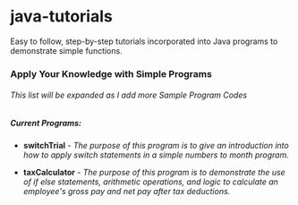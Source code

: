 # java-tutorials

Easy to follow, step-by-step tutorials incorporated into Java programs to demonstrate simple functions.

### Apply Your Knowledge with Simple Programs 
###### *This list will be expanded as I add more Sample Program Codes*

##### Current Programs:

* **switchTrial** - *The purpose of this program is to give an introduction into how to apply switch statements in a 
simple numbers to month program.*

* **taxCalculator** - *The purpose of this program is to demonstrate the use of if else statements, 
arithmetic operations, and logic to calculate an employee's gross pay and net pay after tax deductions.*
